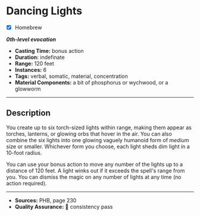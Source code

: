 # Dancing Lights
- [x] Homebrew

***0th-level evocation***
- **Casting Time:** bonus action
- **Duration:** indefinate
- **Range:** 120 feet
- **Instances:** 6
- **Tags:** verbal, somatic, material, concentration
- **Material Components:** a bit of phosphorus or wychwood, or a glowworm

---

## Description
You create up to six torch-sized lights within range, making them appear as torches, lanterns, or glowing orbs that hover in the air.
You can also combine the six lights into one glowing vaguely humanoid form of *medium* size or smaller.
Whichever form you choose, each light sheds dim light in a 10-foot radius.

You can use your bonus action to move any number of the lights up to a distance of 120 feet.
A light winks out if it exceeds the spell's range from you.
You can dismiss the magic on any number of lights at any time (no action required).

---

- **Sources:** PHB, page 230
- **Quality Assurance:** :star2: consistency pass
